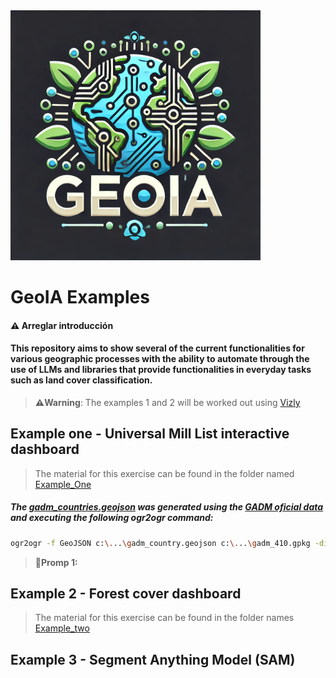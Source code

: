 <img src="./Data/logo.png" alt="Logo" width="400"/>

# GeoIA Examples
#### ⚠️ Arreglar introducción
#### This repository aims to show several of the current functionalities for various geographic processes with the ability to automate through the use of LLMs and libraries that provide functionalities in everyday tasks such as land cover classification.
> **⚠️Warning**:
> The examples 1 and 2 will be worked out using [Vizly](https://vizly.fyi/app)

## Example one - Universal Mill List interactive dashboard
> The material for this exercise can be found in the folder named [Example_One](./Example_one)
##### The [gadm_countries.geojson](./Data/gadm_countries.geojson) was generated using the [GADM oficial data](https://gadm.org/download_world.html) and executing the following ogr2ogr command:
```bash
ogr2ogr -f GeoJSON c:\...\gadm_country.geojson c:\...\gadm_410.gpkg -dialect sqlite -sql "SELECT NAME_0 AS country_name, ST_SimplifyPreserveTopology(ST_Union(geom),0.05) AS geometry FROM gadm_410 GROUP BY country_name"
```
>**🚨Promp 1:**
>

## Example 2 - Forest cover dashboard
> The material for this exercise can be found in the folder names [Example_two](./Example_two)
> 

## Example 3 - Segment Anything Model (SAM)

